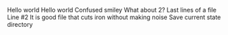 Hello world
Hello world
Confused smiley
What about 2?
Last lines of a file
Line #2
It is good file that cuts iron without making noise
Save current state directory
